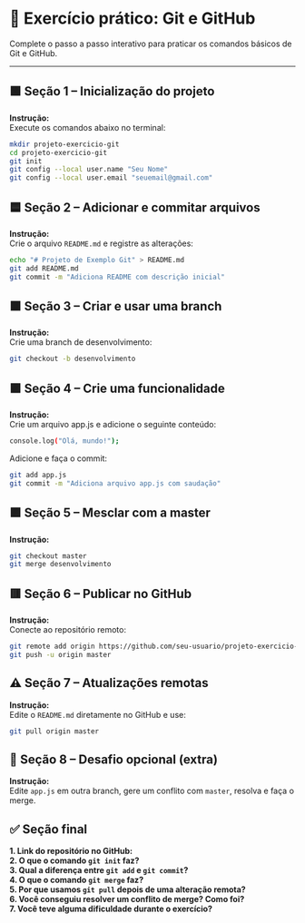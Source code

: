 
# 📘 Exercício prático: Git e GitHub

Complete o passo a passo interativo para praticar os comandos básicos de Git e GitHub. 

---

## 🟩 Seção 1 – Inicialização do projeto

**Instrução:**  
Execute os comandos abaixo no terminal:

```bash
mkdir projeto-exercicio-git
cd projeto-exercicio-git
git init
git config --local user.name "Seu Nome"
git config --local user.email "seuemail@gmail.com"
```

## 🟦 Seção 2 – Adicionar e commitar arquivos

**Instrução:**  
Crie o arquivo `README.md` e registre as alterações:

```bash
echo "# Projeto de Exemplo Git" > README.md
git add README.md
git commit -m "Adiciona README com descrição inicial"
```

## 🟧 Seção 3 – Criar e usar uma branch

**Instrução:**  
Crie uma branch de desenvolvimento:

```bash
git checkout -b desenvolvimento
```

## 🟪 Seção 4 – Crie uma funcionalidade
**Instrução:**  
Crie um arquivo app.js e adicione o seguinte conteúdo:

```bash
console.log("Olá, mundo!");
```

Adicione e faça o commit:
```bash
git add app.js
git commit -m "Adiciona arquivo app.js com saudação"
```

## 🟪 Seção 5 – Mesclar com a master

**Instrução:**

```bash
git checkout master
git merge desenvolvimento
```

## 🟥 Seção 6 – Publicar no GitHub

**Instrução:**  
Conecte ao repositório remoto:

```bash
git remote add origin https://github.com/seu-usuario/projeto-exercicio-git.git
git push -u origin master
```

## ⚠️ Seção 7 – Atualizações remotas

**Instrução:**  
Edite o `README.md` diretamente no GitHub e use:

```bash
git pull origin master
```

## 🎯 Seção 8 – Desafio opcional (extra)

**Instrução:**  
Edite `app.js` em outra branch, gere um conflito com `master`, resolva e faça o merge.

## ✅ Seção final 

**1. Link do repositório no GitHub:**  
**2. O que o comando `git init` faz?**  
**3. Qual a diferença entre `git add` e `git commit`?**  
**4. O que o comando `git merge` faz?**  
**5. Por que usamos `git pull` depois de uma alteração remota?**  
**6. Você conseguiu resolver um conflito de merge? Como foi?**  
**7. Você teve alguma dificuldade durante o exercício?**  
